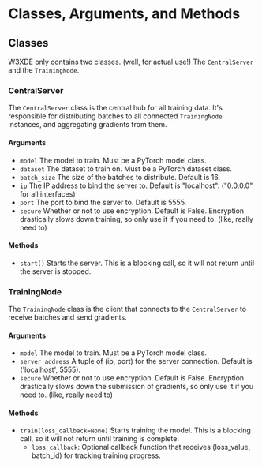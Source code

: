 # Classes, Arguments, and Methods

## Classes

W3XDE only contains two classes. (well, for actual use!) The `CentralServer` and the `TrainingNode`.

### CentralServer

The `CentralServer` class is the central hub for all training data. It's responsible for distributing batches to all connected `TrainingNode` instances, and aggregating gradients from them.

#### Arguments

- `model` The model to train. Must be a PyTorch model class.
- `dataset` The dataset to train on. Must be a PyTorch dataset class.
- `batch_size` The size of the batches to distribute. Default is 16.
- `ip` The IP address to bind the server to. Default is "localhost". ("0.0.0.0" for all interfaces)
- `port` The port to bind the server to. Default is 5555.
- `secure` Whether or not to use encryption. Default is False. Encryption drastically slows down training, so only use it if you need to. (like, really need to)
  
#### Methods
- `start()` Starts the server. This is a blocking call, so it will not return until the server is stopped. 
  
### TrainingNode

The `TrainingNode` class is the client that connects to the `CentralServer` to receive batches and send gradients.

#### Arguments

- `model` The model to train. Must be a PyTorch model class.
- `server_address` A tuple of (ip, port) for the server connection. Default is ('localhost', 5555).
- `secure` Whether or not to use encryption. Default is False. Encryption drastically slows down the submission of gradients, so only use it if you need to. (like, really need to)

#### Methods
- `train(loss_callback=None)` Starts training the model. This is a blocking call, so it will not return until training is complete.
  - `loss_callback`: Optional callback function that receives (loss_value, batch_id) for tracking training progress.